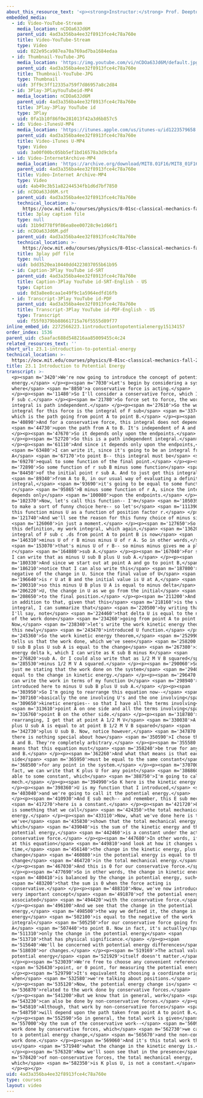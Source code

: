 ```yaml
---
about_this_resource_text: '<p><strong>Instructor:</strong> Prof. Deepto Chakrabarty</p>'
embedded_media:
  - id: Video-YouTube-Stream
    media_location: nCDOa63Jd6M
    parent_uid: 4ad3a356ba4ee32f8913fce4c78a760e
    title: Video-YouTube-Stream
    type: Video
    uid: 022e95ca987ea70a769ad7ba1684edaa
  - id: Thumbnail-YouTube-JPG
    media_location: 'https://img.youtube.com/vi/nCDOa63Jd6M/default.jpg'
    parent_uid: 4ad3a356ba4ee32f8913fce4c78a760e
    title: Thumbnail-YouTube-JPG
    type: Thumbnail
    uid: 3ff9c3ff12335a759f7d86957a8c2d84
  - id: 3Play-3PlayYouTubeid-MP4
    media_location: nCDOa63Jd6M
    parent_uid: 4ad3a356ba4ee32f8913fce4c78a760e
    title: 3Play-3Play YouTube id
    type: 3Play
    uid: 0fa1b10f86f0e281013f42a3d6b857c5
  - id: Video-iTunesU-MP4
    media_location: 'https://itunes.apple.com/us/itunes-u/id1223579658'
    parent_uid: 4ad3a356ba4ee32f8913fce4c78a760e
    title: Video-iTunes U-MP4
    type: Video
    uid: 3a00f00bc05bb5ef1bd16578a3d9cbfa
  - id: Video-InternetArchive-MP4
    media_location: 'https://archive.org/download/MIT8.01F16/MIT8_01F16_L23v01_360p.mp4'
    parent_uid: 4ad3a356ba4ee32f8913fce4c78a760e
    title: Video-Internet Archive-MP4
    type: Video
    uid: 4ab49c3b51a82244534fb1d6d7bf7850
  - id: nCDOa63Jd6M.srt
    parent_uid: 4ad3a356ba4ee32f8913fce4c78a760e
    technical_location: >-
      https://ocw.mit.edu/courses/physics/8-01sc-classical-mechanics-fall-2016/week-8-potential-energy-and-energy-conservation/23.1-introduction-to-potential-energy/23.1-introduction-to-potential-energy/nCDOa63Jd6M.srt
    title: 3play caption file
    type: null
    uid: 31b9d778f9f86ea8ee00728c9e1d66f1
  - id: nCDOa63Jd6M.pdf
    parent_uid: 4ad3a356ba4ee32f8913fce4c78a760e
    technical_location: >-
      https://ocw.mit.edu/courses/physics/8-01sc-classical-mechanics-fall-2016/week-8-potential-energy-and-energy-conservation/23.1-introduction-to-potential-energy/23.1-introduction-to-potential-energy/nCDOa63Jd6M.pdf
    title: 3play pdf file
    type: null
    uid: bdd3520ea10440dd4223037055b61b95
  - id: Caption-3Play YouTube id-SRT
    parent_uid: 4ad3a356ba4ee32f8913fce4c78a760e
    title: Caption-3Play YouTube id-SRT-English - US
    type: Caption
    uid: 0d3a8ee8caa1e49f9c1a5964edfd16fb
  - id: Transcript-3Play YouTube id-PDF
    parent_uid: 4ad3a356ba4ee32f8913fce4c78a760e
    title: Transcript-3Play YouTube id-PDF-English - US
    type: Transcript
    uid: f55f0379bb88661715a76f5555d89f77
inline_embed_id: 2272566223.1introductiontopotentialenergy15134157
order_index: 1536
parent_uid: c5aafac688d548216aa85009455c4c24
related_resources_text: ''
short_url: 23.1-introduction-to-potential-energy
technical_location: >-
  https://ocw.mit.edu/courses/physics/8-01sc-classical-mechanics-fall-2016/week-8-potential-energy-and-energy-conservation/23.1-introduction-to-potential-energy/23.1-introduction-to-potential-energy
title: 23.1 Introduction to Potential Energy
transcript: >-
  <p><span m='3420'>We're now going to introduce the concept of potential
  energy.</span> </p><p><span m='7030'>Let's begin by considering a system
  where</span> <span m='8850'>a conservative force is acting.</span>
  </p><p><span m='11480'>So I'll consider a conservative force, which I'll call
  F sub c.</span> </p><p><span m='21780'>So force set to force, the work
  integral is path independent.</span> </p><p><span m='27610'>So the work
  integral for this force is the integral of F sub</span> <span m='33740'>c .ds,
  which is the path going from point A to point B.</span> </p><p><span
  m='40890'>And for a conservative force, this integral does not depend</span>
  <span m='44730'>upon the path from A to B. It's independent of A and B.</span>
  </p><p><span m='47670'>So it depends only upon the endpoints.</span>
  </p><p><span m='52720'>So this is a path independent integral.</span>
  </p><p><span m='61110'>And since it depends only upon the endpoints,</span>
  <span m='63480'>I can write it, since it's going to be an integral from point
  A</span> <span m='67170'>to point B-- this integral must be</span> <span
  m='69270'>equal to some function of the final point.</span> </p><p><span
  m='72890'>So some function of r sub B minus some function</span> <span
  m='84450'>of the initial point r sub A. And to just get this integral</span>
  <span m='89340'>from A to B, in our usual way of evaluating a definite
  integral,</span> <span m='93690'>it's going to be equal to some function of
  r</span> <span m='95865'>B minus some function of r A, since the integral
  depends only</span> <span m='100080'>upon the endpoints.</span> </p><p><span
  m='102370'>Now, let's call this function-- I'm</span> <span m='105039'>going
  to make a sort of funny choice here-- so let's</span> <span m='111390'>call
  this function minus U as a function of position factor r.</span> </p><p><span
  m='121740'>And we'll see the reason for this funny choice of minus sign</span>
  <span m='126060'>in just a moment.</span> </p><p><span m='127650'>So now with
  this definition, my work integral, which again,</span> <span m='136200'>is the
  integral of F sub c .ds from point A to point B is now</span> <span
  m='146310'>minus U of r B minus minus U of r A. So in other words,</span>
  <span m='153070'>that's minus U of r B-- so minus minus gives me a plus U of
  r</span> <span m='164880'>sub A.</span> </p><p><span m='167040'>For shorthand,
  I can write that as minus U sub B plus U sub A.</span> </p><p><span
  m='180330'>And since we start out at point A and go to point B,</span> <span
  m='186210'>notice that I can also write this</span> <span m='187800'>as the
  negative of the change in U. Since the final value of U</span> <span
  m='196640'>is r U at B and the initial value is U at A,</span> <span
  m='200310'>so this minus U B plus U A is equal to minus delta</span> <span
  m='206220'>U, the change in U as we go from the initial</span> <span
  m='208650'>to the final position.</span> </p><p><span m='211200'>And note that
  in addition to that, given that this</span> <span m='218160'>is the work
  integral, I can summarize that</span> <span m='220500'>by writing that-- so
  I'll say, note</span> <span m='224460'>that delta U is equal to the negative
  of the work done</span> <span m='234260'>going from point A to point B.
  Now,</span> <span m='238340'>let's write the work kinetic energy theorem using
  this newly</span> <span m='243470'>introduced U function.</span> </p><p><span
  m='245360'>So the work kinetic energy theorem,</span> <span m='252990'>which
  tells us that the work done, which we've seen</span> <span m='258200'>is minus
  U sub B plus U sub A is equal to the change</span> <span m='267380'>in kinetic
  energy delta k, which I can write as K sub B minus K</span> <span
  m='276820'>sub A. Or I could also write that as 1/2 M V B squared</span> <span
  m='285530'>minus 1/2 M V A squared.</span> </p><p><span m='290060'>So this is
  just me stating that the work done on the system</span> <span m='294050'>is
  equal to the change in kinetic energy.</span> </p><p><span m='296470'>And I
  can write the work in terms of my function U</span> <span m='298940'>that I've
  introduced here to minus U sub B plus U sub A.</span> </p><p><span
  m='303950'>So I'm going to rearrange this equation now--</span> <span
  m='307160'>basically the one involving U's and the one involving</span> <span
  m='309650'>kinetic energies-- so that I have all the terms involving</span>
  <span m='313610'>point A on one side and all the terms involving</span> <span
  m='316760'>point B on the other side.</span> </p><p><span m='318780'>So
  rearranging, I get that at point A 1/2 M V</span> <span m='330038'>A squared
  plus U sub A is equal to at point B 1/2 M V B squared</span> <span
  m='342730'>plus U sub B. Now, notice however,</span> <span m='347870'>that
  there is nothing special about how</span> <span m='350590'>I chose the points
  A and B. They're completely arbitrary.</span> </p><p><span m='355580'>So that
  means that this equation must</span> <span m='358240'>be true for any points A
  and B.</span> </p><p><span m='362260'>And what that means is that each
  side</span> <span m='365950'>must be equal to the same constant</span> <span
  m='368500'>for any point in the system.</span> </p><p><span m='370700'>So in
  fact, we can write that K plus U for any point</span> <span m='386860'>must be
  able to some constant, which</span> <span m='388750'>I'm going to call E sub
  mech.</span> </p><p><span m='394990'>So K here is the kinetic energy.</span>
  </p><p><span m='398360'>U is my function that I introduced,</span> <span
  m='403040'>and we're going to call it the potential energy.</span>
  </p><p><span m='410930'>And E sub mech-- and remember, this E sub mech</span>
  <span m='417270'>here is a constant.</span> </p><p><span m='421720'>E sub mech
  is something that we call</span> <span m='424350'>the total mechanical
  energy.</span> </p><p><span m='433110'>Now, what we've done here is that
  we've</span> <span m='435830'>shown that the total mechanical energy,
  which</span> <span m='439040'>is the sum of the kinetic energy and the
  potential energy,</span> <span m='442460'>is a constant under the action of a
  conservative force.</span> </p><p><span m='447680'>In other words, if we look
  at this equation</span> <span m='449810'>and look at how it changes with
  time,</span> <span m='456140'>the change in the kinetic energy, plus the
  change</span> <span m='460880'>in the potential energy is equal to the
  change</span> <span m='464720'>in the total mechanical energy.</span>
  </p><p><span m='467030'>And this is 0 for our conservative force.</span>
  </p><p><span m='477690'>So in other words, the change in kinetic energy</span>
  <span m='480410'>is balanced by the change in potential energy, such</span>
  <span m='483200'>that the sum is 0 when the force acting is
  conservative.</span> </p><p><span m='488310'>Now, we've now introduced the
  very important concept</span> <span m='491870'>of the potential energy that is
  associated</span> <span m='494420'>with the conservative force.</span>
  </p><p><span m='496100'>And we see that the change in the potential
  energy,</span> <span m='498500'>the way we defined it, the change in potential
  energy</span> <span m='502100'>is equal to the negative of the work
  integral</span> <span m='505250'>for our conservative force going from point
  A</span> <span m='507440'>to point B. Now in fact, it's actually</span> <span
  m='511310'>only the change in the potential energy</span> <span
  m='513710'>that has physical significance.</span> </p><p><span
  m='515640'>We'll be concerned with potential energy differences</span> <span
  m='518030'>or changes.</span> </p><p><span m='519169'>The actual value of the
  potential energy</span> <span m='521929'>itself doesn't matter.</span>
  </p><p><span m='523039'>We're free to choose any convenient reference</span>
  <span m='526430'>point, or 0 point, for measuring the potential energy.</span>
  </p><p><span m='529790'>It's equivalent to choosing a coordinate origin
  when</span> <span m='532580'>we're talking about positions.</span>
  </p><p><span m='535120'>Now, the potential energy change is</span> <span
  m='536870'>related to the work done by conservative forces.</span>
  </p><p><span m='541200'>But we know that in general, work</span> <span
  m='543230'>can also be done by non-conservative forces.</span> </p><p><span
  m='545810'>Although, that work by non-conservative forces</span> <span
  m='548750'>will depend upon the path taken from point A to point B.</span>
  </p><p><span m='552590'>So in general, the total work is given</span> <span
  m='557000'>by the sum of the conservative work--</span> <span m='560930'>the
  work done by conservative forces, which</span> <span m='562730'>we can relate
  to a potential energy change,</span> <span m='565670'>and the non-conservative
  work done.</span> </p><p><span m='569060'>And it's this total work that tells
  us</span> <span m='571940'>what the change in the kinetic energy is.</span>
  </p><p><span m='576320'>Now we'll soon see that in the presence</span> <span
  m='578420'>of non-conservative forces, the total mechanical energy,
  which</span> <span m='582350'>is K plus U, is not a constant.</span>
  </p><p></p>
uid: 4ad3a356ba4ee32f8913fce4c78a760e
type: courses
layout: video
---
```

